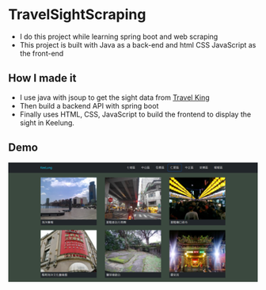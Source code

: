 # TravelSightScraping
- I do this project while learning spring boot and web scraping
- This project is built with Java as a back-end and html CSS JavaScript as the front-end
## How I made it
- I use java with jsoup to get the sight data from [Travel King](https://www.travelking.com.tw/)
- Then build a backend API with spring boot
- Finally uses HTML, CSS, JavaScript to build the frontend to display the  sight in Keelung.
## Demo
![Renai District](img/renai.png)

